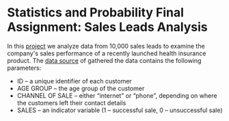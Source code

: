 # Statistics and Probability Final Assignment: Sales Leads Analysis
In this [project](https://github.com/Rina-Irene-arch/Statistics_and_Probability_NAYA_Assignment/blob/main/Naya_DRA_Statistics_Final_Assignment_Rina_Rafalski_D_Fin.ipynb) we analyze data from 10,000 sales leads to examine the company's sales performance of a recently launched health insurance product.
The [data source](https://github.com/Rina-Irene-arch/Statistics_and_Probability_NAYA_Assignment/blob/main/DRA%20Final%20Assignment%20Data.csv) of gathered the data contains the following parameters:
- ID – a unique identifier of each customer
- AGE GROUP – the age group of the customer
- CHANNEL OF SALE – either “internet” or “phone”, depending on where the customers left their contact
details
- SALES – an indicator variable (1 – successful sale, 0 – unsuccessful sale)
